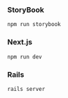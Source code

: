 ### StoryBook
```
npm run storybook
```
### Next.js
```
npm run dev
```

### Rails
```
rails server
```
